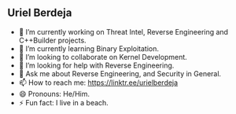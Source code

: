 ## Uriel Berdeja

- 🔭 I’m currently working on Threat Intel, Reverse Engineering and C++Builder projects.
- 🌱 I’m currently learning Binary Exploitation.
- 👯 I’m looking to collaborate on Kernel Development.
- 🤔 I’m looking for help with Reverse Engineering.
- 💬 Ask me about Reverse Engineering, and Security in General.
- 📫 How to reach me: https://linktr.ee/urielberdeja
- 😄 Pronouns: He/Him.
- ⚡ Fun fact: I live in a beach.
<!--
**uriellberdeja/uriellberdeja** is a ✨ _special_ ✨ repository because its `README.md` (this file) appears on your GitHub profile.

Here are some ideas to get you started:

-->
